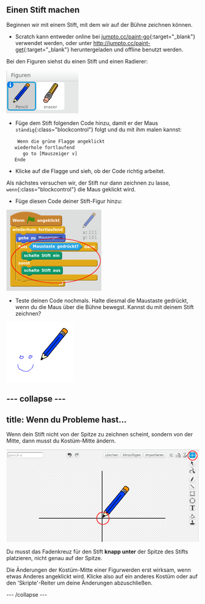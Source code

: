 ## Einen Stift machen

Beginnen wir mit einem Stift, mit dem wir auf der Bühne zeichnen können.

+ Scratch kann entweder online bei [jumpto.cc/paint-go](http://jumpto.cc/paint-go){:target="_blank"} verwendet werden, oder unter <http://jumpto.cc/paint-get>{:target="_blank"} heruntergeladen und offline benutzt werden.

Bei den Figuren siehst du einen Stift und einen Radierer:

![screenshot](images/paint-starter.png)

+ Füge dem Stift folgenden Code hinzu, damit er der Maus `ständig`{:class="blockcontrol"} folgt und du mit ihm malen kannst:

```blocks
    Wenn die grüne Flagge angeklickt
   wiederhole fortlaufend
      go to [Mauszeiger v]
   Ende
```

+ Klicke auf die Flagge und sieh, ob der Code richtig arbeitet.

Als nächstes versuchen wir, der Stift nur dann zeichnen zu lasse, `wenn`{:class="blockcontrol"} die Maus geklickt wird.

+ Füge diesen Code deiner Stift-Figur hinzu:

![screenshot](images/paint-pencil-draw-code.png)

+ Teste deinen Code nochmals. Halte diesmal die Maustaste gedrückt, wenn du die Maus über die Bühne bewegst. Kannst du mit deinem Stift zeichnen?

![screenshot](images/paint-draw.png)

## \--- collapse \---

## title: Wenn du Probleme hast...

Wenn dein Stift nicht von der Spitze zu zeichnen scheint, sondern von der Mitte, dann musst du Kostüm-Mitte ändern.

![Costume center](images/costume-center.png)

Du musst das Fadenkreuz für den Stift **knapp unter** der Spitze des Stifts platzieren, nicht genau auf der Spitze.

Die Änderungen der Kostüm-Mitte einer Figurwerden erst wirksam, wenn etwas Anderes angeklickt wird. Klicke also auf ein anderes Kostüm oder auf den 'Skripte'-Reiter um deine Änderungen abzuschließen.

\--- /collapse \---